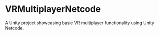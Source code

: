 # VRMultiplayerNetcode
A Unity project showcasing basic VR multiplayer functionality using Unity Netcode. 
